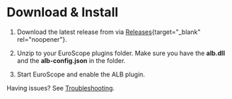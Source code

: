 # Download & Install



1. Download the latest release from via [Releases](https://github.com/sodgaard/Euroscope-ALB_Releases){target="_blank" rel="noopener"}.

2. Unzip to your EuroScope plugins folder. Make sure you have the **alb.dll** and the **alb-config.json** in the folder.

3. Start EuroScope and enable the ALB plugin.



Having issues? See [Troubleshooting](other/troubleshooting.md).



